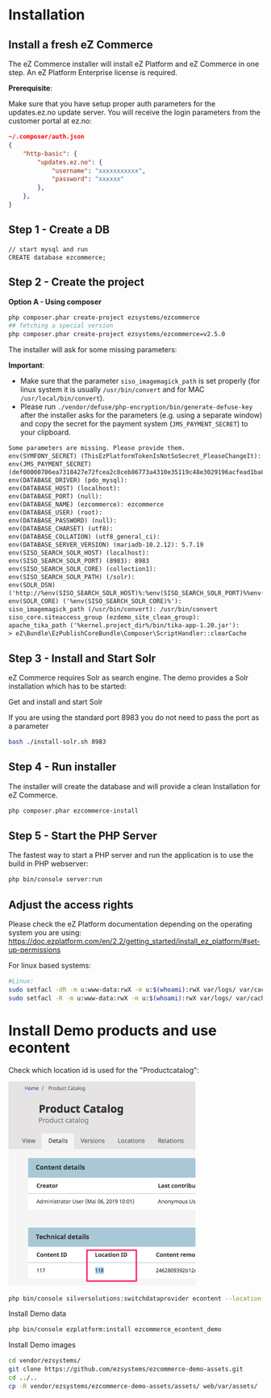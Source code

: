 # Installation

## Install a fresh eZ Commerce

The eZ Commerce installer will install eZ Platform and eZ Commerce in one step. An eZ Platform Enterprise license is required. 

**Prerequisite**:

Make sure that you have setup proper auth parameters for the updates.ez.no update server. You will receive the login parameters from the customer portal at ez.no:

``` json
~/.composer/auth.json
{
    "http-basic": {
        "updates.ez.no": {
            "username": "xxxxxxxxxxx",
            "password": "xxxxxx"
        },
    },
}
```

## Step 1 - Create a DB

``` mysql
// start mysql and run
CREATE database ezcommerce;
```

## Step 2 - Create the project

**Option A - Using composer**

``` bash
php composer.phar create-project ezsystems/ezcommerce
## fetching a special version
php composer.phar create-project ezsystems/ezcommerce=v2.5.0
```

The installer will ask for some missing parameters:

**Important**:

- Make sure that the parameter `siso_imagemagick_path` is set properly (for linux system it is usually `/usr/bin/convert` and for MAC `/usr/local/bin/convert`). 
- Please run `./vendor/defuse/php-encryption/bin/generate-defuse-key` after the installer asks for the parameters (e.g. using a separate window) and copy the secret for the payment system (`JMS_PAYMENT_SECRET`) to your clipboard. 

``` 
Some parameters are missing. Please provide them.
env(SYMFONY_SECRET) (ThisEzPlatformTokenIsNotSoSecret_PleaseChangeIt):
env(JMS_PAYMENT_SECRET) (def00000706ea7318427e72fcea2c8ceb86773a4310e35119c48e3029196acfead1ba8cc898f48d1ef9cb3f7ebe191ab46eaf67ec94a2b6bd17c079ac7277de0175b9e3e):
env(DATABASE_DRIVER) (pdo_mysql):
env(DATABASE_HOST) (localhost):
env(DATABASE_PORT) (null):
env(DATABASE_NAME) (ezcommerce): ezcommerce
env(DATABASE_USER) (root):
env(DATABASE_PASSWORD) (null): 
env(DATABASE_CHARSET) (utf8):
env(DATABASE_COLLATION) (utf8_general_ci):
env(DATABASE_SERVER_VERSION) (mariadb-10.2.12): 5.7.19
env(SISO_SEARCH_SOLR_HOST) (localhost):
env(SISO_SEARCH_SOLR_PORT) (8983): 8983
env(SISO_SEARCH_SOLR_CORE) (collection1):
env(SISO_SEARCH_SOLR_PATH) (/solr):
env(SOLR_DSN) ('http://%env(SISO_SEARCH_SOLR_HOST)%:%env(SISO_SEARCH_SOLR_PORT)%%env(SISO_SEARCH_SOLR_PATH)%'):
env(SOLR_CORE) ('%env(SISO_SEARCH_SOLR_CORE)%'):
siso_imagemagick_path (/usr/bin/convert): /usr/bin/convert
siso_core.siteaccess_group (ezdemo_site_clean_group):
apache_tika_path ('%kernel.project_dir%/bin/tika-app-1.20.jar'):
> eZ\Bundle\EzPublishCoreBundle\Composer\ScriptHandler::clearCache
```

## Step 3 - Install and Start Solr

eZ Commerce requires Solr as search engine. The demo provides a Solr installation which has to be started:

Get and install and start Solr

If you are using the standard port 8983 you do not need to pass the port as a parameter

``` bash
bash ./install-solr.sh 8983
```

## Step 4 - Run installer

The installer will create the database and will provide a clean Installation for eZ Commerce. 

``` bash
php composer.phar ezcommerce-install
```

## Step 5 - Start the PHP Server

The fastest way to start a PHP server and run the application is to use the build in PHP webserver:

``` bash
php bin/console server:run
```

## Adjust the access rights

Please check the eZ Platform documentation depending on the operating system you are using:  https://doc.ezplatform.com/en/2.2/getting_started/install_ez_platform/#set-up-permissions

For linux based systems:

``` bash
#Linux:
sudo setfacl -dR -m u:www-data:rwX -m u:$(whoami):rwX var/logs/ var/cache/ var/sessions/ web/*
sudo setfacl -R -m u:www-data:rwX -m u:$(whoami):rwX var/logs/ var/cache/ var/sessions/ web/*
```

# Install Demo products and use econtent

Check which location id is used for the "Productcatalog":

![](img/installation.png)

``` bash
php bin/console silversolutions:switchdataprovider econtent --location-id=118 --new-root-node=2
```

Install Demo data

``` bash
php bin/console ezplatform:install ezcommerce_econtent_demo
```

Install Demo images

``` bash
cd vendor/ezsystems/
git clone https://github.com/ezsystems/ezcommerce-demo-assets.git
cd ../..
cp -R vendor/ezsystems/ezcommerce-demo-assets/assets/ web/var/assets/
```
